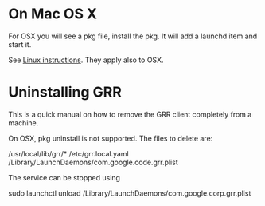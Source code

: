 # On Mac OS X

For OSX you will see a pkg file, install the pkg. It will add a
launchd item and start it.

See [Linux instructions](on-linux.md). They apply also to OSX.

# Uninstalling GRR

This is a quick manual on how to remove the GRR client completely from a machine.

On OSX, pkg uninstall is not supported. The files to delete are:

/usr/local/lib/grr/*
/etc/grr.local.yaml
/Library/LaunchDaemons/com.google.code.grr.plist

The service can be stopped using

sudo launchctl unload /Library/LaunchDaemons/com.google.corp.grr.plist